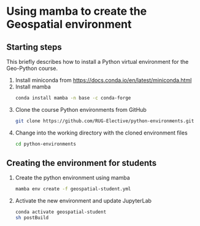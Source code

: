 # Using mamba to create the Geospatial environment

## Starting steps
This briefly describes how to install a Python virtual environment for the Geo-Python course.

1. Install miniconda from https://docs.conda.io/en/latest/miniconda.html
2. Install mamba
    ```bash
    conda install mamba -n base -c conda-forge
    ```
3. Clone the course Python environments from GitHub
    ```bash
    git clone https://github.com/RUG-Elective/python-environments.git
    ```
4. Change into the working directory with the cloned environment files
    ```bash
    cd python-environments
    ```
## Creating the environment for students
1. Create the python environment using mamba
    ```bash
    mamba env create -f geospatial-student.yml
    ```
2. Activate the new environment and update JupyterLab
    ```bash
    conda activate geospatial-student
    sh postBuild
    ```
